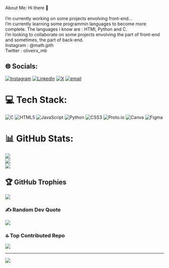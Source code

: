 About Me:
Hi there 👋<br><br>I’m currently working on some projects envolving front-end...<br>I’m currently learning some programmin languages to become more complete. The languages i know are : HTMl, Python and C.<br>I’m looking to collaborate on some projects envolving the part of front-end and sometimes, the part of back-end.<br>Instagram : @math.jpth<br>Twitter : oliveirx_mb


## 🌐 Socials:
[![Instagram](https://img.shields.io/badge/Instagram-%23E4405F.svg?logo=Instagram&logoColor=white)](https://instagram.com/https://www.instagram.com/math.jpth/) [![LinkedIn](https://img.shields.io/badge/LinkedIn-%230077B5.svg?logo=linkedin&logoColor=white)](https://linkedin.com/in/https://www.linkedin.com/in/matheus-barreto-395989342/) [![X](https://img.shields.io/badge/X-black.svg?logo=X&logoColor=white)](https://x.com/https://x.com/oliveirx_mb) [![email](https://img.shields.io/badge/Email-D14836?logo=gmail&logoColor=white)](mailto:barretomatheus128@gmail.com) 

# 💻 Tech Stack:
![C](https://img.shields.io/badge/c-%2300599C.svg?style=flat&logo=c&logoColor=white) ![HTML5](https://img.shields.io/badge/html5-%23E34F26.svg?style=flat&logo=html5&logoColor=white) ![JavaScript](https://img.shields.io/badge/javascript-%23323330.svg?style=flat&logo=javascript&logoColor=%23F7DF1E) ![Python](https://img.shields.io/badge/python-3670A0?style=flat&logo=python&logoColor=ffdd54) ![CSS3](https://img.shields.io/badge/css3-%231572B6.svg?style=flat&logo=css3&logoColor=white) ![Proto.io](https://img.shields.io/badge/Proto.io-161637?style=flat&logo=proto.io&logoColor=00e5ff) ![Canva](https://img.shields.io/badge/Canva-%2300C4CC.svg?style=flat&logo=Canva&logoColor=white) ![Figma](https://img.shields.io/badge/figma-%23F24E1E.svg?style=flat&logo=figma&logoColor=white)
# 📊 GitHub Stats:
![](https://github-readme-stats.vercel.app/api?username=oliveira-prg&theme=shadow_blue&hide_border=false&include_all_commits=false&count_private=false)<br/>
![](https://nirzak-streak-stats.vercel.app/?user=oliveira-prg&theme=shadow_blue&hide_border=false)<br/>
![](https://github-readme-stats.vercel.app/api/top-langs/?username=oliveira-prg&theme=shadow_blue&hide_border=false&include_all_commits=false&count_private=false&layout=compact)

## 🏆 GitHub Trophies
![](https://github-profile-trophy.vercel.app/?username=oliveira-prg&theme=radical&no-frame=false&no-bg=true&margin-w=4)

### ✍️ Random Dev Quote
![](https://quotes-github-readme.vercel.app/api?type=horizontal&theme=radical)

### 🔝 Top Contributed Repo
![](https://github-contributor-stats.vercel.app/api?username=oliveira-prg&limit=5&theme=dark&combine_all_yearly_contributions=true)

---
[![](https://visitcount.itsvg.in/api?id=oliveira-prg&icon=2&color=0)](https://visitcount.itsvg.in)

<!-- Proudly created with GPRM ( https://gprm.itsvg.in ) -->
